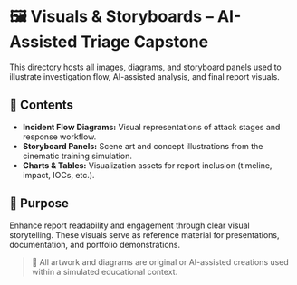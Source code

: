 
# 🖼️ Visuals & Storyboards – AI-Assisted Triage Capstone

This directory hosts all images, diagrams, and storyboard panels used to illustrate investigation flow, AI-assisted analysis, and final report visuals.

## 🧩 Contents
- **Incident Flow Diagrams:** Visual representations of attack stages and response workflow.
- **Storyboard Panels:** Scene art and concept illustrations from the cinematic training simulation.
- **Charts & Tables:** Visualization assets for report inclusion (timeline, impact, IOCs, etc.).

## 🧠 Purpose
Enhance report readability and engagement through clear visual storytelling.
These visuals serve as reference material for presentations, documentation, and portfolio demonstrations.

> 🎨 All artwork and diagrams are original or AI-assisted creations used within a simulated educational context.
